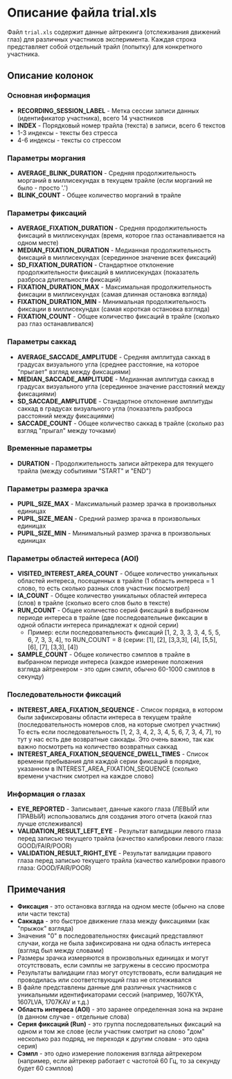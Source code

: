 # Описание файла trial.xls

Файл `trial.xls` содержит данные айтрекинга (отслеживания движений глаз) для различных участников эксперимента. Каждая строка представляет собой отдельный трайл (попытку) для конкретного участника.

## Описание колонок

### Основная информация
- **RECORDING_SESSION_LABEL** - Метка сессии записи данных (идентификатор участника), всего 14 участников
- **INDEX** - Порядковый номер трайла (текста) в записи, всего 6 текстов
- 1-3 индексы - тексты без стресса
- 4-6 индексы - тексты со стрессом

### Параметры моргания
- **AVERAGE_BLINK_DURATION** - Средняя продолжительность морганий в миллисекундах в текущем трайле (если морганий не было - просто '.')
- **BLINK_COUNT** - Общее количество морганий в трайле

### Параметры фиксаций
- **AVERAGE_FIXATION_DURATION** - Средняя продолжительность фиксаций в миллисекундах (время, которое глаз останавливается на одном месте)
- **MEDIAN_FIXATION_DURATION** - Медианная продолжительность фиксаций в миллисекундах (серединное значение всех фиксаций)
- **SD_FIXATION_DURATION** - Стандартное отклонение продолжительности фиксаций в миллисекундах (показатель разброса длительности фиксаций)
- **FIXATION_DURATION_MAX** - Максимальная продолжительность фиксации в миллисекундах (самая длинная остановка взгляда)
- **FIXATION_DURATION_MIN** - Минимальная продолжительность фиксации в миллисекундах (самая короткая остановка взгляда)
- **FIXATION_COUNT** - Общее количество фиксаций в трайле (сколько раз глаз останавливался)

### Параметры саккад
- **AVERAGE_SACCADE_AMPLITUDE** - Средняя амплитуда саккад в градусах визуального угла (среднее расстояние, на которое "прыгает" взгляд между фиксациями)
- **MEDIAN_SACCADE_AMPLITUDE** - Медианная амплитуда саккад в градусах визуального угла (серединное значение расстояний между фиксациями)
- **SD_SACCADE_AMPLITUDE** - Стандартное отклонение амплитуды саккад в градусах визуального угла (показатель разброса расстояний между фиксациями)
- **SACCADE_COUNT** - Общее количество саккад в трайле (сколько раз взгляд "прыгал" между точками)

### Временные параметры
- **DURATION** - Продолжительность записи айтрекера для текущего трайла (между событиями "START" и "END")

### Параметры размера зрачка
- **PUPIL_SIZE_MAX** - Максимальный размер зрачка в произвольных единицах
- **PUPIL_SIZE_MEAN** - Средний размер зрачка в произвольных единицах
- **PUPIL_SIZE_MIN** - Минимальный размер зрачка в произвольных единицах

### Параметры областей интереса (AOI)
- **VISITED_INTEREST_AREA_COUNT** - Общее количество уникальных областей интереса, посещенных в трайле (1 область интереса = 1 слово, то есть сколько разных слов участник посмотрел)
- **IA_COUNT** - Общее количество уникальных областей интереса (слов) в трайле (сколько всего слов было в тексте)
- **RUN_COUNT** - Общее количество серий фиксаций в выбранном периоде интереса в трайле (две последовательные фиксации в одной области интереса принадлежат к одной серии)
  - Пример: если последовательность фиксаций [1, 2, 3, 3, 3, 4, 5, 5, 6, 7, 3, 3, 4], то RUN_COUNT = 8 (серии: [1], [2], [3,3,3], [4], [5,5], [6], [7], [3,3], [4])
- **SAMPLE_COUNT** - Общее количество сэмплов в трайле в выбранном периоде интереса (каждое измерение положения взгляда айтрекером - это один сэмпл, обычно 60-1000 сэмплов в секунду)

### Последовательности фиксаций
- **INTEREST_AREA_FIXATION_SEQUENCE** - Список порядка, в котором были зафиксированы области интереса в текущем трайле (последовательность номеров слов, на которые смотрел участник)
То есть если последовательность [1, 2, 3, 4, 2, 3, 4, 5, 6, 7, 3, 4, 7], то тут у нас есть две возвратные саккады. Это очень важно, так как важно посмотреть на количество возвратных саккад
- **INTEREST_AREA_FIXATION_SEQUENCE_DWELL_TIMES** - Список времени пребывания для каждой серии фиксаций в порядке, указанном в INTEREST_AREA_FIXATION_SEQUENCE (сколько времени участник смотрел на каждое слово)

### Информация о глазах
- **EYE_REPORTED** - Записывает, данные какого глаза (ЛЕВЫЙ или ПРАВЫЙ) использовались для создания этого отчета (какой глаз лучше отслеживался)
- **VALIDATION_RESULT_LEFT_EYE** - Результат валидации левого глаза перед записью текущего трайла (качество калибровки левого глаза: GOOD/FAIR/POOR)
- **VALIDATION_RESULT_RIGHT_EYE** - Результат валидации правого глаза перед записью текущего трайла (качество калибровки правого глаза: GOOD/FAIR/POOR)

## Примечания

- **Фиксация** - это остановка взгляда на одном месте (обычно на слове или части текста)
- **Саккада** - это быстрое движение глаза между фиксациями (как "прыжок" взгляда)
- Значения "0" в последовательностях фиксаций представляют случаи, когда не была зафиксирована ни одна область интереса (взгляд был между словами)
- Размеры зрачка измеряются в произвольных единицах и могут отсутствовать, если сэмплы не загружены в сессию просмотра
- Результаты валидации глаз могут отсутствовать, если валидация не проводилась или соответствующий глаз не отслеживался
- В файле представлены данные для различных участников с уникальными идентификаторами сессий (например, 1607KYA, 1607LVA, 1707KAV и т.д.)
- **Область интереса (AOI)** - это заранее определенная зона на экране (в данном случае - отдельные слова)
- **Серия фиксаций (Run)** - это группа последовательных фиксаций на одном и том же слове (если участник смотрит на слово "дом" несколько раз подряд, не переходя к другим словам - это одна серия)
- **Сэмпл** - это одно измерение положения взгляда айтрекером (например, если айтрекер работает с частотой 60 Гц, то за секунду будет 60 сэмплов) 